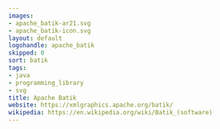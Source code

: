 ```yaml
---
images:
- apache_batik-ar21.svg
- apache_batik-icon.svg
layout: default
logohandle: apache_batik
skipped: 0
sort: batik
tags:
- java
- programming_library
- svg
title: Apache Batik
website: https://xmlgraphics.apache.org/batik/
wikipedia: https://en.wikipedia.org/wiki/Batik_(software)
---
```

